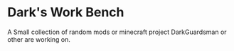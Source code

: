 Dark's Work Bench
===============

A Small collection of random mods or minecraft project DarkGuardsman or other are working on. 
